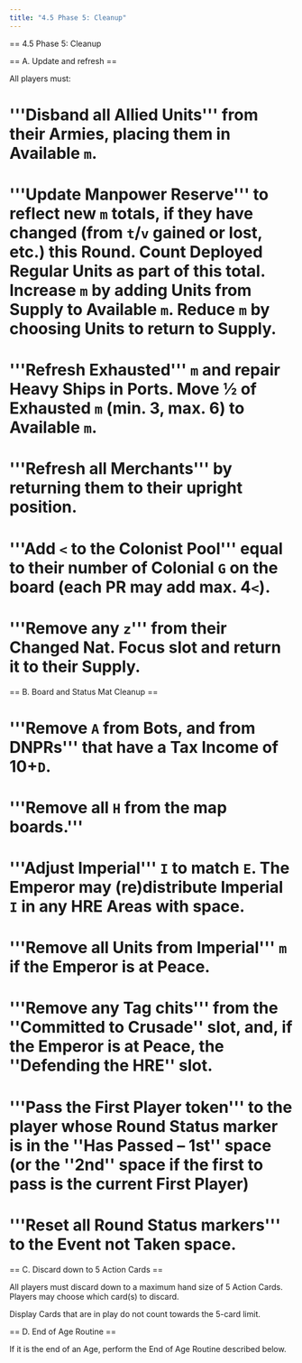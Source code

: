 ```yaml
---
title: "4.5 Phase 5: Cleanup"
---
```


== 4.5 Phase 5: Cleanup

== A. Update and refresh ==

All players must:

# '''Disband all Allied Units''' from their Armies, placing them in Available <code>m</code>.
# '''Update Manpower Reserve''' to reflect new <code>m</code> totals, if they have changed (from <code>t</code>/<code>v</code> gained or lost, etc.) this Round. Count Deployed Regular Units as part of this total. Increase <code>m</code> by adding Units from Supply to Available <code>m</code>. Reduce <code>m</code> by choosing Units to return to Supply.
# '''Refresh Exhausted''' <code>m</code> and repair Heavy Ships in Ports. Move ½ of Exhausted <code>m</code> (min. 3, max. 6) to Available <code>m</code>.
# '''Refresh all Merchants''' by returning them to their upright position.
# '''Add <code><</code> to the Colonist Pool''' equal to their number of Colonial <code>G</code> on the board (each PR may add max. 4<code><</code>).
# '''Remove any <code>z</code>''' from their Changed Nat. Focus slot and return it to their Supply.

== B. Board and Status Mat Cleanup ==

# '''Remove <code>A</code> from Bots, and from DNPRs''' that have a Tax Income of 10+<code>D</code>.
# '''Remove all <code>H</code> from the map boards.'''
# '''Adjust Imperial''' <code>I</code> to match <code>E</code>. The Emperor may (re)distribute Imperial <code>I</code> in any HRE Areas with space.
# '''Remove all Units from Imperial''' <code>m</code> if the Emperor is at Peace.
# '''Remove any Tag chits''' from the ''Committed to Crusade'' slot, and, if the Emperor is at Peace, the ''Defending the HRE'' slot.
# '''Pass the First Player token''' to the player whose Round Status marker is in the ''Has Passed – 1st'' space (or the ''2nd'' space if the first to pass is the current First Player)
# '''Reset all Round Status markers''' to the Event not Taken space.

== C. Discard down to 5 Action Cards ==

All players must discard down to a maximum hand size of 5 Action Cards. Players may choose which card(s) to discard.

Display Cards that are in play do not count towards the 5-card limit.

== D. End of Age Routine ==

If it is the end of an Age, perform the End of Age Routine described below.
